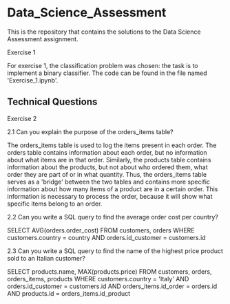 # Data_Science_Assessment

This is the repository that contains the solutions to the Data Science Assessment assignment. 

Exercise 1

For exercise 1, the classification problem was chosen: the task is to implement a binary classifier. The code can be found in the file named 'Exercise_1.ipynb'. 

## Technical Questions

Exercise 2

2.1	Can you explain the purpose of the orders_items table? 

The orders_items table is used to log the items present in each order. The orders table contains information about each order, but no information about what items are in that order. Similarly, the products table contains information about the products, but not about who ordered them, what order they are part of or in what quantity. Thus, the orders_items table serves as a 'bridge' between the two tables and contains more specific information about how many items of a product are in a certain order. This information is necessary to process the order, because it will show what specific items belong to an order. 

2.2	Can you write a SQL query to find the average order cost per country?

SELECT AVG(orders.order_cost) 
FROM customers, orders
WHERE customers.country = country AND orders.id_customer = customers.id


2.3	Can you write a SQL query to find the name of the highest price product sold to an Italian customer?

SELECT products.name, MAX(products.price) 
FROM customers, orders, orders_items, products 
WHERE customers.country = 'Italy' AND orders.id_customer = customers.id AND orders_items.id_order = orders.id AND products.id = orders_items.id_product